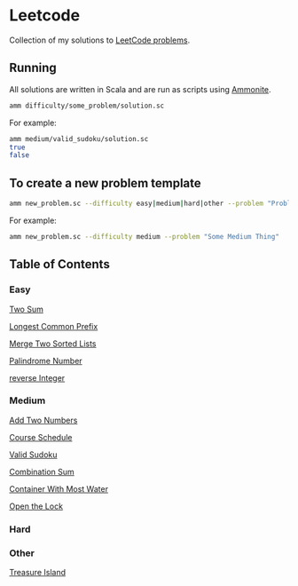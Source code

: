 # Leetcode

Collection of my solutions to [LeetCode problems](https://leetcode.com/bbstilson/).

## Running

All solutions are written in Scala and are run as scripts using [Ammonite](http://ammonite.io).

```bash
amm difficulty/some_problem/solution.sc
```

For example:

```bash
amm medium/valid_sudoku/solution.sc
true
false
```

## To create a new problem template

```bash
amm new_problem.sc --difficulty easy|medium|hard|other --problem "Problem Name"
```

For example:

```bash
amm new_problem.sc --difficulty medium --problem "Some Medium Thing"
```

## Table of Contents

### Easy

[Two Sum](./easy/two_sum)

[Longest Common Prefix](./easy/longest_common_prefix)

[Merge Two Sorted Lists](./easy/merge_two_sorted_lists)

[Palindrome Number](./easy/palindrome_number)

[reverse Integer](./easy/reverse_integer)

### Medium

[Add Two Numbers](/Users/home/projects/leetcode/medium/add_two_numbers)

[Course Schedule](/Users/home/projects/leetcode/medium/course_schedule)

[Valid Sudoku](./medium/valid_sudoku)

[Combination Sum](./medium/combination_sum)

[Container With Most Water](./medium/container_with_most_water)

[Open the Lock](./medium/open_the_lock)

### Hard

### Other

[Treasure Island](./other/treasure_island)
